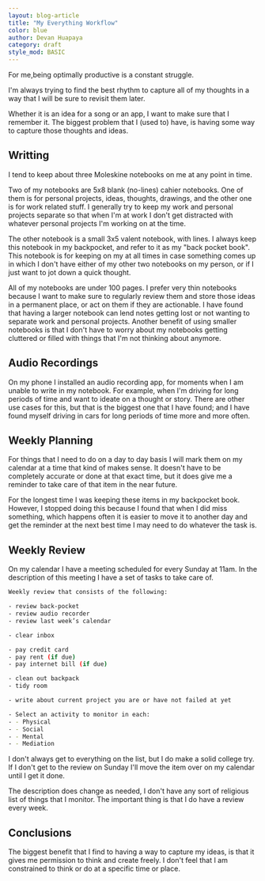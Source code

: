 ```yaml
---
layout: blog-article
title: "My Everything Workflow"
color: blue
author: Devan Huapaya
category: draft
style_mod: BASIC
---
```


For me,being optimally productive is a constant struggle.

I'm always trying to find the best rhythm to capture all of my thoughts in a way that I will be sure to revisit them later.

Whether it is an idea for a song or an app, I want to make sure that I remember it. The biggest problem that I (used to) have, is having some way to capture those thoughts and ideas.


## Writting

I tend to keep about three Moleskine notebooks on me at any point in time.

Two of my notebooks are 5x8 blank (no-lines) cahier notebooks. One of them is for personal projects, ideas, thoughts, drawings, and the other one is for work related stuff. I generally try to keep my work and personal projects separate so that when I'm at work I don't get distracted with whatever personal projects I'm working on at the time.

The other notebook is a small 3x5 valent notebook, with lines. I always keep this notebook in my backpocket, and refer to it as my "back pocket book". This notebook is for keeping on my at all times in case something comes up in which I don't have either of my other two notebooks on my person, or if I just want to jot down a quick thought.

All of my notebooks are under 100 pages. I prefer very thin notebooks because I want to make sure to regularly review them and store those ideas in a permanent place, or act on them if they are actionable. I have found that having a larger notebook can lend notes getting lost or not wanting to separate work and personal projects. Another benefit of using smaller notebooks is that I don't have to worry about my notebooks getting cluttered or filled with things that I'm not thinking about anymore.

## Audio Recordings

On my phone I installed an audio recording app, for moments when I am unable to write in my notebook. For example, when I'm driving for long periods of time and want to ideate on a thought or story. There are other use cases for this, but that is the biggest one that I have found; and I have found myself driving in cars for long periods of time more and more often.

## Weekly Planning

For things that I need to do on a day to day basis I will mark them on my calendar at a time that kind of makes sense. It doesn't have to be completely accurate or done at that exact time, but it does give me a reminder to take care of that item in the near future.

For the longest time I was keeping these items in my backpocket book. However, I stopped doing this because I found that when I did miss something, which happens often it is easier to move it to another day and get the reminder at the next best time I may need to do whatever the task is.

## Weekly Review

On my calendar I have a meeting scheduled for every Sunday at 11am. In the description of this meeting I have a set of tasks to take care of.

```bash
Weekly review that consists of the following:

- review back-pocket
- review audio recorder
- review last week’s calendar

- clear inbox

- pay credit card
- pay rent (if due)
- pay internet bill (if due)

- clean out backpack
- tidy room

- write about current project you are or have not failed at yet

- Select an activity to monitor in each:
- - Physical
- - Social
- - Mental
- - Mediation
```

I don't always get to everything on the list, but I do make a solid college try.  
If I don't get to the review on Sunday I'll move the item over on my calendar until I get it done.

The description does change as needed, I don't have any sort of religious list of things that I monitor. The important thing is that I do have a review every week.

## Conclusions

The biggest benefit that I find to having a way to capture my ideas, is that it gives me permission to think and create freely. I don't feel that I am constrained to think or do at a specific time or place.
